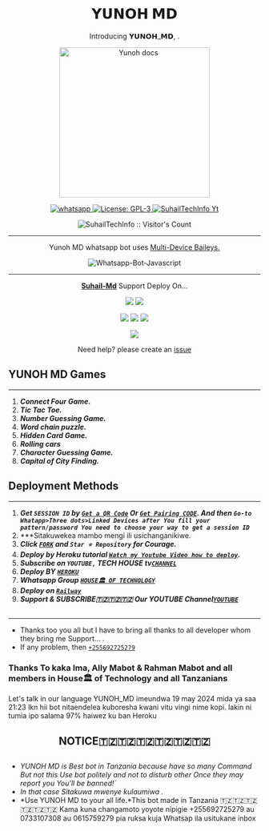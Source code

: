  <h1 align="center"> 𝗬𝗨𝗡𝗢𝗛 𝗠𝗗 </h1> 
<p align="center"> Introducing 𝗬𝗨𝗡𝗢𝗛_𝗠𝗗, . </p>

<p align="center">
  <a href="https://youtube.com/@yunoh_of_tech-housetv?si=mhgr-wvsV-3CuahM">
    <img alt="Yunoh docs" height="300" src="https://telegra.ph/file/b92d5cb8807bde115259e.jpg">
  </a>
</p>
    
   
   
<p align="center">
  <a href="https://wa.me/+255692725279?text=Hi+Bro--+I+Need+Help.+I+messaged+you+from+Yunoh-Md+Repo" target="_blank">
    <img alt="whatsapp" src="https://img.shields.io/badge/ Whatsapp -25D366?style=for-the-badge&logo=whatsapp&logoColor=white" />
  </a>
  <a aria-label="YUNOH_Md is free to use" href="https://github.com/SuhailTechInfo/Suhail-Md/blob/main/LICENCE" target="_blank">
    <img alt="License: GPL-3" src="https://badges.frapsoft.com/os/gpl/gpl.png?v=103)](https://opensource.org/licenses/GPL-3.0/" target="_blank" />
  </a>
  <a aria-label="Yunoh_Md is free to use" href="https://youtube.com/@suhailtechinfo" target="_blank">
    <img alt="SuhailTechInfo Yt" src="https://youtube.com/@yunoh_of_tech-housetv?si=mhgr-wvsV-3CuahM" target="_blank" />
  </a>

</p>
<p align="center"><img src="https://profile-counter.glitch.me/{SuhailTechInfo}/count.svg" alt="SuhailTechInfo :: Visitor's Count" /></p>

---




<p align="center"> Yunoh MD whatsapp bot uses
  <a href="https://github.com/adiwajshing/Baileys">Multi-Device Baileys.</a>
</p>
<p align="center">
  <img title="Whatsapp-Bot-Javascript" src="https://img.shields.io/badge/Javascript-363303?style=for-the-badge&logo=javascript&logoColor=c6c631"></img>
</p>

---

<p align="center">
  <a href="https://github.com/SuhailTechInfo/Suhail-Md"><b>Suhail-Md</b></a> Support Deploy On...
</p>

<p align="center">
  <a href="https://github.com/SuhailTechInfo/Suhail-Md/blob/main/temp/deploy-on-vps.md"><img src="https://img.shields.io/badge/self hosting-3d1513?style=for-the-badge&logo=serverless&logoColor=FD5750"></a>
  <a href="https://railway.app/template/GZOvIe?referralCode=wVDLrh"><img src="https://img.shields.io/badge/railway-3e164f?style=for-the-badge&logo=railway&logoColor=0B0D0E"></a>
</p>
<p align="center">
  <a href="https://suhail-web01.vercel.app/deploy.html"><img src="https://img.shields.io/badge/heroku-9d7acc?style=for-the-badge&logo=heroku&logoColor=430098"></a>
  <a href="https://suhail-web01.vercel.app/replit.html"><img src="https://img.shields.io/badge/replit-253c99?style=for-the-badge&logo=replit&logoColor=F26207"></a>
  <a href="https://app.koyeb.com/apps/deploy?type=git&repository=github.com/SuhailTechInfo/Suhail-Md&branch=main&env[SESSION_ID]&env[OWNER_NUMBER]=255692725279&env[MONGODB_URI]&&env[OWNER_NAME]=Yunoh&env[KOYEB_API]&env[PREFIX]=.&env[WAPRESENCE]&env[AUTO_READ_STATUS]=false&env[DISABLE_PM]=false&env[PACK_AUTHER]=whatsapp+bot&env[PACK_NAME]=YUNOH+MD&env[STYLE]=0&env[MODE]=private&env[READ_MESSAGE]=false&env[THEME]=SUHAIL&env[WARN_COUNT]=5&env[BLOCK_JID]=null&env[TIME_ZONE]=Afrca/kahama&name=Yunoh-md&env[KOYEB_NAME]=Yunoh-md&env[SUDO]=null&env[THUMB_IMAGE]=https://telegra.ph/file/b92d5cb8807bde115259e.jpg"><img src="https://img.shields.io/badge/koyeb-033604?style=for-the-badge&logo=koyeb&logoColor=white"></a>
</p>
<p align="center">
  <a href="https://youtu.be/3NdJb6_1cJM"><img src="https://img.shields.io/badge/CodeSpace-green?colorA=%23ff000&colorB=%23017e40&style=for-the-badge&logo=git&logoColor=white"></a>
</p>
<p align="center">Need help? please create an <a href="https://github.com/SuhailTechInfo/Suhail-Md/issues">issue</a></p>

 



## YUNOH MD Games
---
1. ***Connect Four Game.***
2.  ***Tic Tac Toe.***
3.  ***Number Guessing Game.***
4.  ***Word chain puzzle.***
5.  ***Hidden Card Game.***
6.  ***Rolling cars***
7.  ***Character Guessing Game.***
8.  ***Capital of City Finding.***
##




  
## Deployment Methods
---
1.  ***Get `SESSION ID` by [`Get a QR Code`](https://suhail-md-vtsf.onrender.com/) Or [`Get Pairing CODE`](https://replit.com/@SuhailTechInfo/SuhailMdPairingCode). And then `Go-to Whatapp>Three dots>Linked Devices after You fill your pattern/password You need to choose your way to get a session ID`***
2.  ***Sitakuwekea mambo mengi ili usichanganikiwe. 
3.  ***Click [`FORK`](https://github.com/SuhailTechInfo/Suhail-Md/fork) and `Star ⭐ Repository` for Courage.***
4.  ***Deploy by Heroku tutorial [`Watch my Youtube Video how to deploy`](https://youtu.be/Yl0tgAy7pH8?si=c48USi9Rab3RFKLg).***
5.  ***Subscribe on `YOUTUBE,` TECH HOUSE tv[`CHANNEL`](https://youtube.com/@yunoh_of_tech-housetv?si=mhgr-wvsV-3CuahM)***
6.  ***Deploy BY [`HEROKU`](https://suhail-web01.vercel.app/deploy.html)***
7.  ***Whatsapp  Group [`HOUSE🏛 OF TECHNOLOGY`](https://suhail-web01.vercel.app/replit.html)***
8.  ***Deploy on [`Railway`](https://railway.app/template/GZOvIe?referralCode=wVDLrh)***
9.  ***Support & SUBSCRIBE🇹🇿🇹🇿🇹🇿 Our YOUTUBE Channel[`YOUTUBE`](https://youtu.be/Yl0tgAy7pH8?si=c48USi9Rab3RFKLg)***
##
---


- Thanks too you all but I have to bring all thanks to all developer whom they bring me Support... .
- If any problem, then [`+255692725279`](https://wa.me/255692725279)


### Thanks To kaka Ima, Ally Mabot & Rahman Mabot and all members in House🏛 of Technology and all Tanzanians


Let's talk in our language YUNOH_MD imeundwa 19 may 2024 mida ya saa 21:23 lkn hii bot nitaendelea kuboresha kwani vitu vingi nime kopi. lakin ni tumia ipo salama 97% haiwez ku ban Heroku  


<h2 align="center">  NOTICE🇹🇿🇹🇿🇹🇿🇹🇿🇹🇿🇹🇿
</h2>
   
## 
- *YUNOH MD is Best bot in Tanzania because have so many Command But not this Use bot politely and not to disturb other Once they may report you You'll be banned!`*
- *In that case Sitakuwa mwenye kulaumiwa .*
- *Use YUNOH MD to your all life.*This bot made in Tanzania 🇹🇿🇹🇿🇹🇿🇹🇿🇹🇿🇹🇿
  Kama kuna changamoto yoyote nipigie +255692725279 au 0733107308 au 0615759279  pia ruksa kuja Whatsap ila usitukane inbox 
